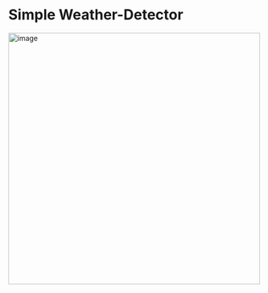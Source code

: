# Simple Weather-Detector
<img width="500" alt="image" src="https://user-images.githubusercontent.com/69814563/234053808-3b60a589-2b7d-4868-9a78-d49672d45949.png">

